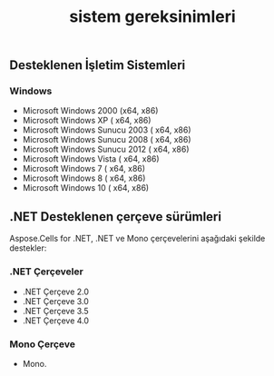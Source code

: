 ﻿---
title: sistem gereksinimleri
second_title: Aspose.Finance for .NET
type: docs
weight: 50
url: /tr/net/system-requirements/
description: Windows İşletim Sistemi ve .NET Çerçevelerinde C# Finance Kütüphane API'in Sistem Gereksinimleri hakkında bilgi edinin.
---
## **Desteklenen İşletim Sistemleri**
### **Windows**
- Microsoft Windows 2000 (x64, x86)
- Microsoft Windows XP ( x64, x86)
- Microsoft Windows Sunucu 2003 ( x64, x86)
- Microsoft Windows Sunucu 2008 ( x64, x86)
- Microsoft Windows Sunucu 2012 ( x64, x86)
- Microsoft Windows Vista ( x64, x86)
- Microsoft Windows 7 ( x64, x86)
- Microsoft Windows 8 ( x64, x86)
- Microsoft Windows 10 ( x64, x86)
## **.NET Desteklenen çerçeve sürümleri**
Aspose.Cells for .NET, .NET ve Mono çerçevelerini aşağıdaki şekilde destekler:
### **.NET Çerçeveler**
- .NET Çerçeve 2.0
- .NET Çerçeve 3.0
- .NET Çerçeve 3.5
- .NET Çerçeve 4.0
### **Mono Çerçeve**
- Mono.
